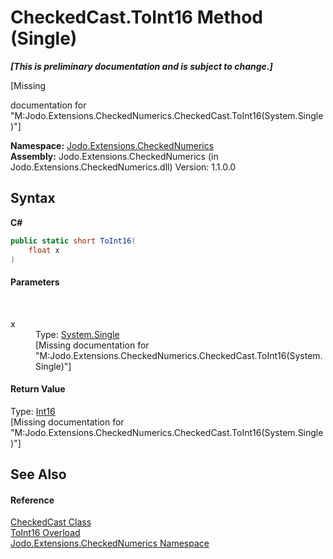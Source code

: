 # CheckedCast.ToInt16 Method (Single)
 _**\[This is preliminary documentation and is subject to change.\]**_

\[Missing <summary> documentation for "M:Jodo.Extensions.CheckedNumerics.CheckedCast.ToInt16(System.Single)"\]

**Namespace:**&nbsp;<a href="N_Jodo_Extensions_CheckedNumerics">Jodo.Extensions.CheckedNumerics</a><br />**Assembly:**&nbsp;Jodo.Extensions.CheckedNumerics (in Jodo.Extensions.CheckedNumerics.dll) Version: 1.1.0.0

## Syntax

**C#**<br />
``` C#
public static short ToInt16(
	float x
)
```


#### Parameters
&nbsp;<dl><dt>x</dt><dd>Type: <a href="https://docs.microsoft.com/dotnet/api/system.single" target="_blank" rel="noopener noreferrer">System.Single</a><br />\[Missing <param name="x"/> documentation for "M:Jodo.Extensions.CheckedNumerics.CheckedCast.ToInt16(System.Single)"\]</dd></dl>

#### Return Value
Type: <a href="https://docs.microsoft.com/dotnet/api/system.int16" target="_blank" rel="noopener noreferrer">Int16</a><br />\[Missing <returns> documentation for "M:Jodo.Extensions.CheckedNumerics.CheckedCast.ToInt16(System.Single)"\]

## See Also


#### Reference
<a href="T_Jodo_Extensions_CheckedNumerics_CheckedCast">CheckedCast Class</a><br /><a href="Overload_Jodo_Extensions_CheckedNumerics_CheckedCast_ToInt16">ToInt16 Overload</a><br /><a href="N_Jodo_Extensions_CheckedNumerics">Jodo.Extensions.CheckedNumerics Namespace</a><br />